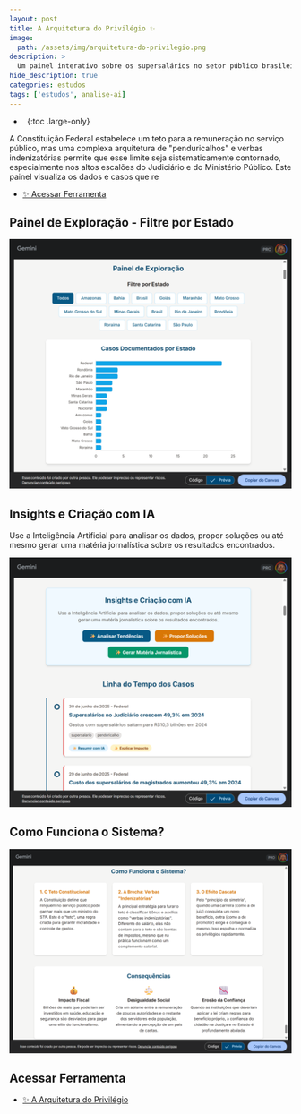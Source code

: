 ```yaml
---
layout: post
title: A Arquitetura do Privilégio ✨
image:
  path: /assets/img/arquitetura-do-privilegio.png
description: >
  Um painel interativo sobre os supersalários no setor público brasileiro.
hide_description: true
categories: estudos
tags: ['estudos', analise-ai]
---
```


- &nbsp;
{:toc .large-only}

A Constituição Federal estabelece um teto para a remuneração no serviço público, mas uma complexa arquitetura de "penduricalhos" e verbas indenizatórias permite que esse limite seja sistematicamente contornado, especialmente nos altos escalões do Judiciário e do Ministério Público. Este painel visualiza os dados e casos que re

- [✨ Acessar Ferramenta](https://gemini.google.com/share/d82951f5926a)

## Painel de Exploração - Filtre por Estado

![](/assets/img/arquitetura-do-privilegio2.png)

## Insights e Criação com IA
Use a Inteligência Artificial para analisar os dados, propor soluções ou até mesmo gerar uma matéria jornalística sobre os resultados encontrados.

![](/assets/img/arquitetura-do-privilegio3.png)

## Como Funciona o Sistema?

![](/assets/img/arquitetura-do-privilegio4.png)

<!-- links -->

## Acessar Ferramenta

- [✨ A Arquitetura do Privilégio](https://gemini.google.com/share/d82951f5926a)
